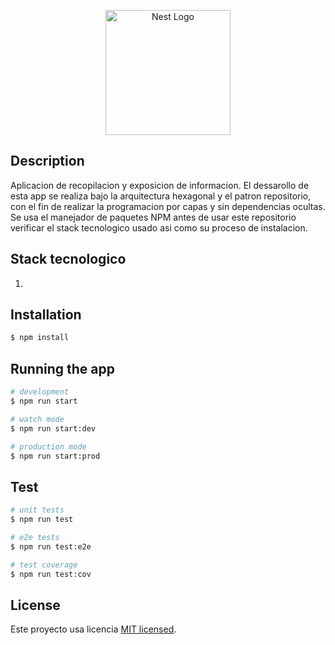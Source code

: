 <p align="center">
  <a href="http://nestjs.com/" target="blank"><img src="https://nestjs.com/img/logo-small.svg" width="200" alt="Nest Logo" /></a>
</p>

[circleci-image]: https://img.shields.io/circleci/build/github/nestjs/nest/master?token=abc123def456
[circleci-url]: https://circleci.com/gh/nestjs/nest


## Description

Aplicacion de recopilacion y exposicion de informacion. El dessarollo de esta app se realiza bajo la arquitectura hexagonal y el patron repositorio, con el fin de realizar la programacion por capas y sin dependencias ocultas. Se usa el manejador de paquetes NPM antes de usar este repositorio verificar el stack tecnologico usado asi como su proceso de instalacion.

## Stack tecnologico
1. 

## Installation

```bash
$ npm install
```

## Running the app

```bash
# development
$ npm run start

# watch mode
$ npm run start:dev

# production mode
$ npm run start:prod
```

## Test

```bash
# unit tests
$ npm run test

# e2e tests
$ npm run test:e2e

# test coverage
$ npm run test:cov
```

## License

Este proyecto usa licencia [MIT licensed](LICENSE).